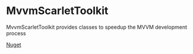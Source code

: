 # MvvmScarletToolkit
MvvmScarletToolkit provides classes to speedup the MVVM development process

[Nuget](https://www.nuget.org/packages/InsireCorp.MvvmScarletToolkit/)
